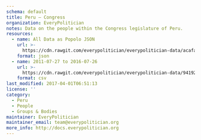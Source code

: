 ```yaml
---
schema: default
title: Peru — Congress
organization: EveryPolitician
notes: Data on the people within the Congress legislature of Peru.
resources:
  - name: All Data as Popolo JSON
    url: >-
      https://cdn.rawgit.com/everypolitician/everypolitician-data/acafa195c030ce01f89606c5d47d326f8e3d8bdc/data/Peru/Congreso/ep-popolo-v1.0.json
    format: json
  - name: 2011-07-27 to 2016-07-26
    url: >-
      https://cdn.rawgit.com/everypolitician/everypolitician-data/941924032adab030d8a5781fe619799050daed71/data/Peru/Congreso/term-2011.csv
    format: csv
last_modified: 2017-04-01T06:51:13
license: ''
category:
  - Peru
  - People
  - Groups & Bodies
maintainer: EveryPolitician
maintainer_email: team@everypolitician.org
more_info: http://docs.everypolitician.org
---
```

